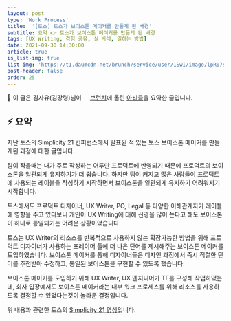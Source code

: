 ```yaml
---
layout: post
type: 'Work Process'
title:  '[토스] 토스가 보이스톤 메이커를 만들게 된 배경'
subtitle: 요약 👉 토스가 보이스톤 메이커를 만들게 된 배경
tags: [UX Writing, 경험 공유, 실 사례, 일하는 방법]
date: 2021-09-30 14:30:00
article: true
is_list-img: true
list-img: 'https://t1.daumcdn.net/brunch/service/user/1SwI/image/lpR07slC6MzgVjC_BAuUkMfmSPc.png'
post-header: false
order: 25
---
```


<p class="text-gray">
 🔗 이 글은 김자유(김강령)님이 <a href='https://brunch.co.kr/@thinkaboutlove/' target='blank' rel='nofollow' id='outlink1' onclick='clickedOutlink(outlink1)'><img src='https://www.google.com/s2/favicons?sz=64&domain=https://brunch.co.kr/' style='display:inline; height: 1em; position: relative; bottom: -2px; margin-right: 2px;'>브런치</a>에 올린 <a href='https://brunch.co.kr/@thinkaboutlove/396' target='blank' rel='nofollow' id='outlink2' onclick='clickedOutlink(outlink2)'>아티클</a>을 요약한 글입니다.
</p>

## ⚡️ 요약

지난 토스의 Simplicity 21 컨퍼런스에서 발표된 적 있는 토스 보이스톤 메이커를 만들게된 과정에 대한 글입니다.

팀이 작을때는 내가 주로 작성하는 어투만 프로덕트에 반영되기 때문에 프로덕트의 보이스톤을 일관되게 유지하기가 더 쉽습니다. 하지만 팀이 커지고 많은 사람들이 프로덕트에 사용되는 레이블을 작성하기 시작하면서 보이스톤을 일관되게 유지하기 어려워지기 시작합니다.

토스에서도 프로덕트 디자이너, UX Writer, PO, Legal 등 다양한 이해관계자가 레이블에 영향을 주고 있다보니 개인이 UX Writing에 대해 신경을 많이 쓴다고 해도 보이스톤이 하나로 통일되기는 어려운 상황이었습니다.

토스는 UX Writer의 리소스를 반복적으로 사용하지 않는 확장가능한 방법을 위해 프로덕트 디자이너가 사용하는 프레이머 툴에 더 나은 단어를 제시해주는 보이스톤 메이커를 도입하였습니다. 보이스톤 메이커를 통해 디자이너들은 디자인 과정에서 즉시 적절한 단어를 추천받아 수정하고, 통일된 보이스톤을 구현할 수 있도록 했습니다.

보이스톤 메이커를 도입하기 위해 UX Writer, UX 엔지니어가 TF를 구성해 작업하였는데, 회사 입장에서도 보이스톤 메이커라는 내부 워크 프로세스를 위해 리소스를 사용하도록 결정할 수 있었다는것이 놀라운 결정입니다.

위 내용과 관련한 토스의 <a href='https://www.youtube.com/watch?v=zRm5JNcC_Bw' target='blank' rel='nofollow' id='outlink3' onclick='clickedOutlink(outlink3)'>Simplicity 21 영상</a>입니다.